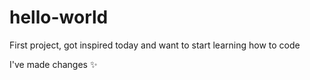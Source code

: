 # hello-world
First project, got inspired today and want to start learning how to code

I've made changes ✨
